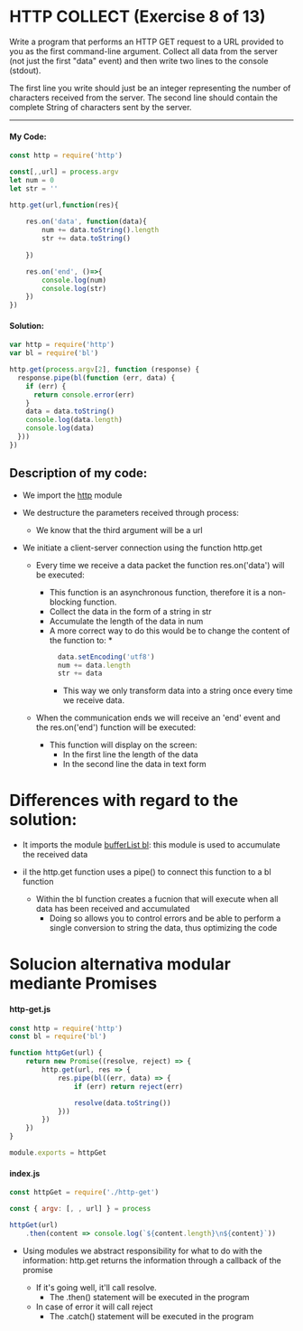  # HTTP COLLECT (Exercise 8 of 13)

  Write a program that performs an HTTP GET request to a URL provided to you
  as the first command-line argument. Collect all data from the server (not
  just the first "data" event) and then write two lines to the console
  (stdout).

  The first line you write should just be an integer representing the number
  of characters received from the server. The second line should contain the
  complete String of characters sent by the server.

----
 #### My Code:

```javascript
const http = require('http')

const[,,url] = process.argv
let num = 0
let str = ''

http.get(url,function(res){
    
    res.on('data', function(data){
        num += data.toString().length
        str += data.toString()
        
    })

    res.on('end', ()=>{
        console.log(num)
        console.log(str)
    })
})
```


 #### Solution:

```javascript
var http = require('http')
var bl = require('bl')

http.get(process.argv[2], function (response) {
  response.pipe(bl(function (err, data) {
    if (err) {
      return console.error(err)
    }
    data = data.toString()
    console.log(data.length)
    console.log(data)
  }))
})
```
 ## Description of my code:

* We import the [http](https://nodejs.org/api/http.html) module

* We destructure the parameters received through process:
  * We know that the third argument will be a url

* We initiate a client-server connection using the function http.get

  * Every time we receive a data packet the function res.on('data') will be executed:
    * This function is an asynchronous function, therefore it is a non-blocking function.
    * Collect the data in the form of a string in str
    * Accumulate the length of the data in num
    * A more correct way to do this would be to change the content of the function to:
      *  
      ```javascript
        data.setEncoding('utf8')
        num += data.length
        str += data
      ```
      * This way we only transform data into a string once every time we receive data.

  * When the communication ends we will receive an 'end' event and the res.on('end') function will be executed:
    * This function will display on the screen:
      * In the first line the length of the data
      * In the second line the data in text form

 # Differences with regard to the solution:
* It imports the module [ bufferList bl](https://www.npmjs.com/package/bl): this module is used to accumulate the received data

* iI the http.get function uses a pipe() to connect this function to a bl function
  * Within the bl function creates a fucnion that will execute when all data has been received and accumulated
    * Doing so allows you to control errors and be able to perform a single conversion to string the data, thus optimizing the code

# Solucion alternativa modular mediante Promises

#### http-get.js
```javascript
const http = require('http')
const bl = require('bl')

function httpGet(url) {
    return new Promise((resolve, reject) => {
        http.get(url, res => {
            res.pipe(bl((err, data) => {
                if (err) return reject(err)

                resolve(data.toString())
            }))
        })
    })
}

module.exports = httpGet
```
#### index.js
```javascript
const httpGet = require('./http-get')

const { argv: [, , url] } = process

httpGet(url)
    .then(content => console.log(`${content.length}\n${content}`))
```

* Using modules we abstract responsibility for what to do with the information: http.get returns the information through a callback of the promise

  * If it's going well, it'll call resolve.
    * The .then() statement will be executed in the program
  * In case of error it will call reject
    * The .catch() statement will be executed in the program